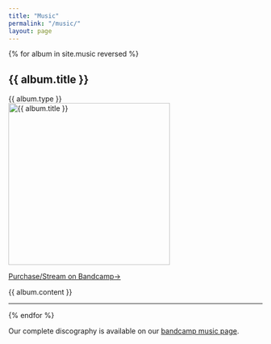 ```yaml
---
title: "Music"
permalink: "/music/"
layout: page
---
```


{% for album in site.music reversed %}
<h2>{{ album.title }}</h2>
<span class="music-type">{{ album.type }}</span>
<div class="row">
  <div class="grid-half">
    <a href="{{ album.link }}">
      <img
        class="hover-askew"
        src="{{ album.image_path }}"
        alt="{{ album.title }}"
        width="320"
        height="320"
    /></a>
    <p>
      <a href="{{ album.link }}" class="more"
        >Purchase/Stream on Bandcamp&rarr;</a
      >
    </p>
  </div>
  <div class="grid-half">{{ album.content }}</div>
</div>
<hr />
{% endfor %}

<p>
  Our complete discography is available on our
  <a href="https://theordinarythings.bandcamp.com/music">bandcamp music page</a
  >.
</p>
